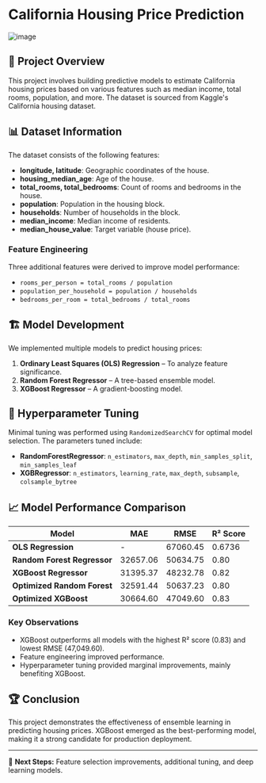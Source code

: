 # California Housing Price Prediction
![image](https://github.com/user-attachments/assets/ba9a6e4c-778c-4381-870d-46f2f2fda24f)


## 📌 Project Overview
This project involves building predictive models to estimate California housing prices based on various features such as median income, total rooms, population, and more. The dataset is sourced from Kaggle's California housing dataset.

## 📊 Dataset Information
The dataset consists of the following features:
- **longitude, latitude**: Geographic coordinates of the house.
- **housing_median_age**: Age of the house.
- **total_rooms, total_bedrooms**: Count of rooms and bedrooms in the house.
- **population**: Population in the housing block.
- **households**: Number of households in the block.
- **median_income**: Median income of residents.
- **median_house_value**: Target variable (house price).

### **Feature Engineering**
Three additional features were derived to improve model performance:
- `rooms_per_person = total_rooms / population`
- `population_per_household = population / households`
- `bedrooms_per_room = total_bedrooms / total_rooms`

## 🏗 Model Development
We implemented multiple models to predict housing prices:
1. **Ordinary Least Squares (OLS) Regression** – To analyze feature significance.
2. **Random Forest Regressor** – A tree-based ensemble model.
3. **XGBoost Regressor** – A gradient-boosting model.

## 🔧 Hyperparameter Tuning
Minimal tuning was performed using `RandomizedSearchCV` for optimal model selection. The parameters tuned include:
- **RandomForestRegressor**: `n_estimators`, `max_depth`, `min_samples_split`, `min_samples_leaf`
- **XGBRegressor**: `n_estimators`, `learning_rate`, `max_depth`, `subsample`, `colsample_bytree`

## 📈 Model Performance Comparison
| Model                         | MAE     | RMSE      | R² Score |
|--------------------------------|---------|-----------|----------|
| **OLS Regression**             | -       | 67060.45  | 0.6736   |
| **Random Forest Regressor**    | 32657.06 | 50634.75  | 0.80     |
| **XGBoost Regressor**          | 31395.37 | 48232.78  | 0.82     |
| **Optimized Random Forest**    | 32591.44 | 50637.23  | 0.80     |
| **Optimized XGBoost**          | 30664.60 | 47049.60  | 0.83     |

### **Key Observations**
- XGBoost outperforms all models with the highest R² score (0.83) and lowest RMSE (47,049.60).
- Feature engineering improved performance.
- Hyperparameter tuning provided marginal improvements, mainly benefiting XGBoost.


## 🏆 Conclusion
This project demonstrates the effectiveness of ensemble learning in predicting housing prices. XGBoost emerged as the best-performing model, making it a strong candidate for production deployment.

---
📌 **Next Steps:** Feature selection improvements, additional tuning, and deep learning models.


